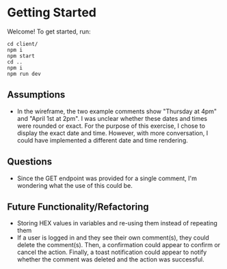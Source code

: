 <!-- TODO: Handle post -->
<!-- TODO: Display new comment at the top of the existing comments when posted -->
<!-- TODO: GET comments -->
<!-- TODO: Unit tests -->

# Getting Started

Welcome! To get started, run:

```
cd client/
npm i
npm start
cd ..
npm i
npm run dev
```

## Assumptions

- In the wireframe, the two example comments show "Thursday at 4pm" and "April 1st at 2pm". I was unclear whether these dates and times were rounded or exact. For the purpose of this exercise, I chose to display the exact date and time. However, with more conversation, I could have implemented a different date and time rendering.

## Questions

- Since the GET endpoint was provided for a single comment, I'm wondering what the use of this could be.

## Future Functionality/Refactoring

- Storing HEX values in variables and re-using them instead of repeating them
- If a user is logged in and they see their own comment(s), they could delete the comment(s). Then, a confirmation could appear to confirm or cancel the action. Finally, a toast notification could appear to notify whether the comment was deleted and the action was successful.
